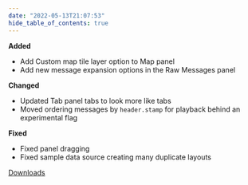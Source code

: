 ```yaml
---
date: "2022-05-13T21:07:53"
hide_table_of_contents: true
---
```

**Added**
* Add Custom map tile layer option to Map panel
* Add new message expansion options in the Raw Messages panel

**Changed**
* Updated Tab panel tabs to look more like tabs
* Moved ordering messages by `header.stamp` for playback behind an experimental flag

**Fixed**
* Fixed panel dragging
* Fixed sample data source creating many duplicate layouts

[Downloads](https://github.com/foxglove/studio/releases/tag/v1.11.0)
